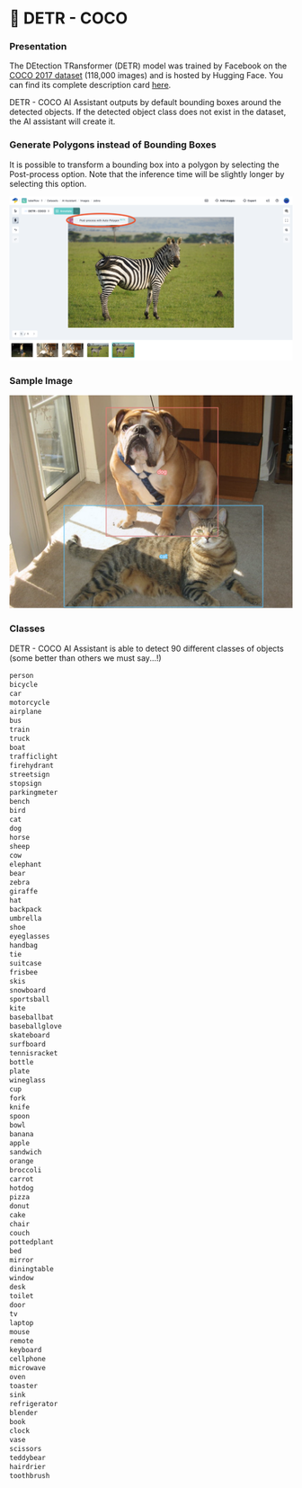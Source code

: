 # 🥥 DETR - COCO

### Presentation

The DEtection TRansformer (DETR) model was trained by Facebook on the [COCO 2017 dataset](https://cocodataset.org/#explore) (118,000 images) and is hosted by Hugging Face. You can find its complete description card [here](https://huggingface.co/facebook/detr-resnet-50).

DETR - COCO AI Assistant outputs by default bounding boxes around the detected objects. If the detected object class does not exist in the dataset, the AI assistant will create it.

### Generate Polygons instead of Bounding Boxes

It is possible to transform a bounding box into a polygon by selecting the Post-process option. Note that the inference time will be slightly longer by selecting this option.

![Post-processing option to generate polygons instead of bounding boxes](<../.gitbook/assets/image (12).png>)

### Sample Image

![Automatic cat and dog detection by DETR - COCO AI Assistant](<../.gitbook/assets/image (11).png>)

### Classes

DETR - COCO AI Assistant is able to detect 90 different classes of objects (some better than others we must say...!)

```
person
bicycle
car
motorcycle
airplane
bus
train
truck
boat
trafficlight
firehydrant
streetsign
stopsign
parkingmeter
bench
bird
cat
dog
horse
sheep
cow
elephant
bear
zebra
giraffe
hat
backpack
umbrella
shoe
eyeglasses
handbag
tie
suitcase
frisbee
skis
snowboard
sportsball
kite
baseballbat
baseballglove
skateboard
surfboard
tennisracket
bottle
plate
wineglass
cup
fork
knife
spoon
bowl
banana
apple
sandwich
orange
broccoli
carrot
hotdog
pizza
donut
cake
chair
couch
pottedplant
bed
mirror
diningtable
window
desk
toilet
door
tv
laptop
mouse
remote
keyboard
cellphone
microwave
oven
toaster
sink
refrigerator
blender
book
clock
vase
scissors
teddybear
hairdrier
toothbrush
```
